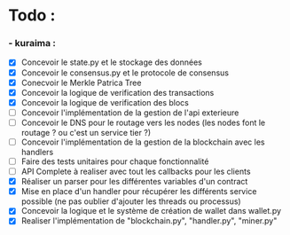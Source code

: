 # Todo :
### - kuraima :
- [x] Concevoir le state.py et le stockage des données
- [x] Concevoir le consensus.py et le protocole de consensus
- [x] Conecvoir le Merkle Patrica Tree
- [x] Concevoir la logique de verification des transactions
- [x] Concevoir la logique de verification des blocs
- [ ] Concevoir l'implémentation de la gestion de l'api exterieure
- [ ] Concevoir le DNS pour le routage vers les nodes (les nodes font le routage ? ou c'est un service tier ?)
- [ ] Concevoir l'implémentation de la gestion de la blockchain avec les handlers
- [ ] Faire des tests unitaires pour chaque fonctionnalité
- [ ] API Complete à realiser avec tout les callbacks pour les clients
- [x] Réaliser un parser pour les différentes variables d'un contract
- [x] Mise en place d'un handler pour récupérer les différents service possible (ne pas oublier d'ajouter les threads ou processus)
- [x] Concevoir la logique et le système de création de wallet dans wallet.py
- [x] Realiser l'implémentation de "blockchain.py", "handler.py", "miner.py"
